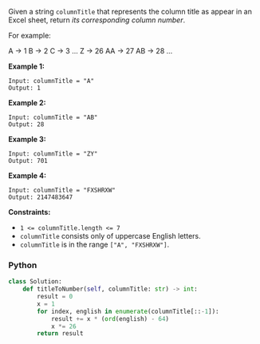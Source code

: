 Given a string  `columnTitle`  that represents the column title as appear in an Excel sheet, return  _its corresponding column number_.

For example:

A -> 1
B -> 2
C -> 3
...
Z -> 26
AA -> 27
AB -> 28 
...

**Example 1:**
```
Input: columnTitle = "A"
Output: 1
```

**Example 2:**
```
Input: columnTitle = "AB"
Output: 28
```

**Example 3:**
```
Input: columnTitle = "ZY"
Output: 701
```

**Example 4:**
```
Input: columnTitle = "FXSHRXW"
Output: 2147483647
```

**Constraints:**
-   `1 <= columnTitle.length <= 7`
-   `columnTitle`  consists only of uppercase English letters.
-   `columnTitle`  is in the range  `["A", "FXSHRXW"]`.

### Python
```python
class Solution:
    def titleToNumber(self, columnTitle: str) -> int:
        result = 0
        x = 1 
        for index, english in enumerate(columnTitle[::-1]):
            result += x * (ord(english) - 64) 
            x *= 26
        return result
```